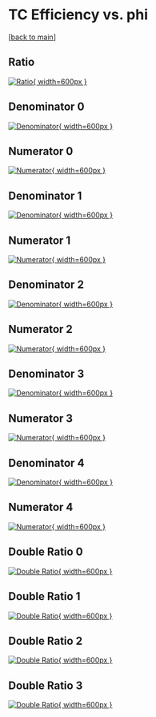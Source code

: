 # TC Efficiency vs. phi

[[back to main](./)]



## Ratio

[![Ratio](../mtv/var/TC_vtr_13_-1_eff_phi.png){ width=600px }](../mtv/var/TC_vtr_13_-1_eff_phi.pdf)

## Denominator 0

[![Denominator](../mtv/den/TC_vtr_13_-1_eff_phi_den0.png){ width=600px }](../mtv/den/TC_vtr_13_-1_eff_phi_den0.pdf)

## Numerator 0

[![Numerator](../mtv/num/TC_vtr_13_-1_eff_phi_num0.png){ width=600px }](../mtv/num/TC_vtr_13_-1_eff_phi_num0.pdf)

## Denominator 1

[![Denominator](../mtv/den/TC_vtr_13_-1_eff_phi_den1.png){ width=600px }](../mtv/den/TC_vtr_13_-1_eff_phi_den1.pdf)

## Numerator 1

[![Numerator](../mtv/num/TC_vtr_13_-1_eff_phi_num1.png){ width=600px }](../mtv/num/TC_vtr_13_-1_eff_phi_num1.pdf)

## Denominator 2

[![Denominator](../mtv/den/TC_vtr_13_-1_eff_phi_den2.png){ width=600px }](../mtv/den/TC_vtr_13_-1_eff_phi_den2.pdf)

## Numerator 2

[![Numerator](../mtv/num/TC_vtr_13_-1_eff_phi_num2.png){ width=600px }](../mtv/num/TC_vtr_13_-1_eff_phi_num2.pdf)

## Denominator 3

[![Denominator](../mtv/den/TC_vtr_13_-1_eff_phi_den3.png){ width=600px }](../mtv/den/TC_vtr_13_-1_eff_phi_den3.pdf)

## Numerator 3

[![Numerator](../mtv/num/TC_vtr_13_-1_eff_phi_num3.png){ width=600px }](../mtv/num/TC_vtr_13_-1_eff_phi_num3.pdf)

## Denominator 4

[![Denominator](../mtv/den/TC_vtr_13_-1_eff_phi_den4.png){ width=600px }](../mtv/den/TC_vtr_13_-1_eff_phi_den4.pdf)

## Numerator 4

[![Numerator](../mtv/num/TC_vtr_13_-1_eff_phi_num4.png){ width=600px }](../mtv/num/TC_vtr_13_-1_eff_phi_num4.pdf)

## Double Ratio 0

[![Double Ratio](../mtv/ratio/TC_vtr_13_-1_eff_phi_ratio0.png){ width=600px }](../mtv/ratio/TC_vtr_13_-1_eff_phi_ratio0.pdf)

## Double Ratio 1

[![Double Ratio](../mtv/ratio/TC_vtr_13_-1_eff_phi_ratio1.png){ width=600px }](../mtv/ratio/TC_vtr_13_-1_eff_phi_ratio1.pdf)

## Double Ratio 2

[![Double Ratio](../mtv/ratio/TC_vtr_13_-1_eff_phi_ratio2.png){ width=600px }](../mtv/ratio/TC_vtr_13_-1_eff_phi_ratio2.pdf)

## Double Ratio 3

[![Double Ratio](../mtv/ratio/TC_vtr_13_-1_eff_phi_ratio3.png){ width=600px }](../mtv/ratio/TC_vtr_13_-1_eff_phi_ratio3.pdf)

